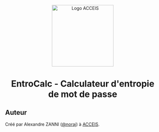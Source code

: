 <p align="center">
  <img src="https://www.acceis.fr/voy_content/uploads/2021/07/logo.svg" alt="Logo ACCEIS" width="200px">
</p>

<h1 align="center"><b>EntroCalc</b> - Calculateur d'entropie de mot de passe</h1>

## Auteur

Créé par Alexandre ZANNI ([@noraj](https://pwn.by/noraj/)) à [ACCEIS](https://www.acceis.fr/).